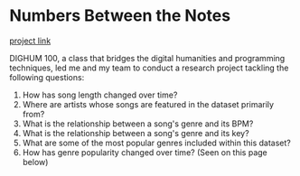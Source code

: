 # Numbers Between the Notes
[project link](https://sites.google.com/berkeley.edu/dh100-group-8/home)

DIGHUM 100, a class that bridges the digital humanities and programming techniques, led me and my team to conduct a research project tackling the following questions:

1. How has song length changed over time?
2. Where are artists whose songs are featured in the dataset primarily from?
3. What is the relationship between a song's genre and its BPM?
4. What is the relationship between a song's genre and its key?
5. What are some of the most popular genres included  within this dataset?
6. How has genre popularity changed over time? (Seen on this page below)
